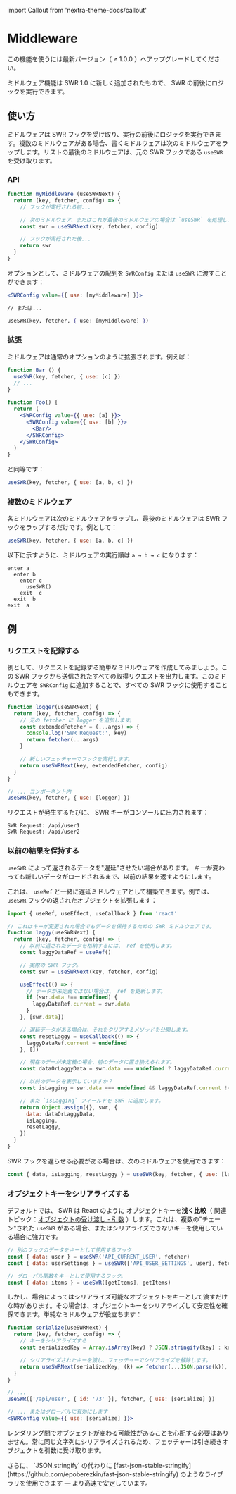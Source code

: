 import Callout from 'nextra-theme-docs/callout'

# Middleware

<Callout>
  この機能を使うには最新バージョン（ ≥ 1.0.0 ）へアップグレードしてください。
</Callout>

ミドルウェア機能は SWR 1.0 に新しく追加されたもので、 SWR の前後にロジックを実行できます。

## 使い方

ミドルウェアは SWR フックを受け取り、実行の前後にロジックを実行できます。複数のミドルウェアがある場合、書くミドルウェアは次のミドルウェアをラップします。リストの最後のミドルウェアは、元の SWR フックである `useSWR` を受け取ります。

### API

```jsx
function myMiddleware (useSWRNext) {
  return (key, fetcher, config) => {
    // フックが実行される前...

    // 次のミドルウェア、またはこれが最後のミドルウェアの場合は `useSWR` を処理します。
    const swr = useSWRNext(key, fetcher, config)

    // フックが実行された後...
    return swr
  }
}
```

オプションとして、ミドルウェアの配列を `SWRConfig` または `useSWR` に渡すことができます：

```jsx
<SWRConfig value={{ use: [myMiddleware] }}>

// または...

useSWR(key, fetcher, { use: [myMiddleware] })
```

### 拡張

ミドルウェアは通常のオプションのように拡張されます。例えば：

```jsx
function Bar () {
  useSWR(key, fetcher, { use: [c] })
  // ...
}

function Foo() {
  return (
    <SWRConfig value={{ use: [a] }}>
      <SWRConfig value={{ use: [b] }}>
        <Bar/>
      </SWRConfig>
    </SWRConfig>
  )
}
```

と同等です：

```js
useSWR(key, fetcher, { use: [a, b, c] })
```

### 複数のミドルウェア

各ミドルウェアは次のミドルウェアをラップし、最後のミドルウェアは SWR フックをラップするだけです。例として：

```jsx
useSWR(key, fetcher, { use: [a, b, c] })
```

以下に示すように、ミドルウェアの実行順は `a → b → c` になります：

```plaintext
enter a
  enter b
    enter c
      useSWR()
    exit  c
  exit  b
exit  a
```

## 例

### リクエストを記録する

例として、リクエストを記録する簡単なミドルウェアを作成してみましょう。この SWR フックから送信されたすべての取得リクエストを出力します。このミドルウェアを `SWRConfig` に追加することで、すべての SWR フックに使用することもできます。

```jsx
function logger(useSWRNext) {
  return (key, fetcher, config) => {
    // 元の fetcher に logger を追加します。
    const extendedFetcher = (...args) => {
      console.log('SWR Request:', key)
      return fetcher(...args)
    }

    // 新しいフェッチャーでフックを実行します。
    return useSWRNext(key, extendedFetcher, config)
  }
}

// ... コンポーネント内
useSWR(key, fetcher, { use: [logger] })
```

リクエストが発生するたびに、 SWR キーがコンソールに出力されます：

```plaintext
SWR Request: /api/user1
SWR Request: /api/user2
```

### 以前の結果を保持する

`useSWR` によって返されるデータを"遅延"させたい場合があります。
キーが変わっても新しいデータがロードされるまで、以前の結果を返すようにします。

これは、 `useRef` と一緒に遅延ミドルウェアとして構築できます。例では、 `useSWR` フックの返されたオブジェクトを拡張します：

```jsx
import { useRef, useEffect, useCallback } from 'react'

// これはキーが変更された場合でもデータを保持するための SWR ミドルウェアです。
function laggy(useSWRNext) {
  return (key, fetcher, config) => {
    // 以前に返されたデータを格納するには、 ref を使用します。
    const laggyDataRef = useRef()

    // 実際の SWR フック。
    const swr = useSWRNext(key, fetcher, config)

    useEffect(() => {
      // データが未定義ではない場合は、 ref を更新します。
      if (swr.data !== undefined) {
        laggyDataRef.current = swr.data
      }
    }, [swr.data])

    // 遅延データがある場合は、それをクリアするメソッドを公開します。
    const resetLaggy = useCallback(() => {
      laggyDataRef.current = undefined
    }, [])

    // 現在のデーが未定義の場合、前のデータに置き換えられます。
    const dataOrLaggyData = swr.data === undefined ? laggyDataRef.current : swr.data

    // 以前のデータを表示していますか？
    const isLagging = swr.data === undefined && laggyDataRef.current !== undefined

    // また `isLagging` フィールドを SWR に追加します。
    return Object.assign({}, swr, {
      data: dataOrLaggyData,
      isLagging,
      resetLaggy,
    })
  }
}
```

SWR フックを遅らせる必要がある場合は、次のミドルウェアを使用できます：

```js
const { data, isLagging, resetLaggy } = useSWR(key, fetcher, { use: [laggy] })
```

### オブジェクトキーをシリアライズする

デフォルトでは、 SWR は React のように オブジェクトキーを**浅く比較**（ 関連トピック：[オブジェクトの受け渡し - 引数](/docs/arguments#passing-objects) ）します。これは、複数の"チェーン"された `useSWR` がある場合、またはシリアライズできないキーを使用している場合に強力です。

```jsx
// 別のフックのデータをキーとして使用するフック
const { data: user } = useSWR('API_CURRENT_USER', fetcher)
const { data: userSettings } = useSWR(['API_USER_SETTINGS', user], fetcher)

// グローバル関数をキーとして使用するフック。
const { data: items } = useSWR([getItems], getItems)
```

しかし、場合によってはシリアライズ可能なオブジェクトをキーとして渡すだけな時があります。その場合は、オブジェクトキーをシリアライズして安定性を確保できます。単純なミドルウェアが役立ちます：

```jsx
function serialize(useSWRNext) {
  return (key, fetcher, config) => {
    // キーをシリアライズする
    const serializedKey = Array.isArray(key) ? JSON.stringify(key) : key

    // シリアライズされたキーを渡し、フェッチャーでシリアライズを解除します。
    return useSWRNext(serializedKey, (k) => fetcher(...JSON.parse(k)), config)
  }
}

// ...
useSWR(['/api/user', { id: '73' }], fetcher, { use: [serialize] })

// ... またはグローバルに有効にします
<SWRConfig value={{ use: [serialize] }}>
```

レンダリング間でオブジェクトが変わる可能性があることを心配する必要はありません。常に同じ文字列にシリアライズされるため、フェッチャーは引き続きオブジェクトを引数に受け取ります。

<Callout>
  さらに、 `JSON.stringify` の代わりに [fast-json-stable-stringify](https://github.com/epoberezkin/fast-json-stable-stringify) のようなライブラリを使用できます — より高速で安定しています。
</Callout>
